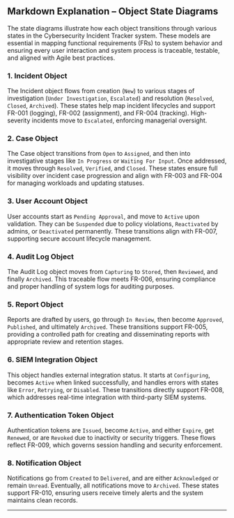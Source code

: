 ## Markdown Explanation – Object State Diagrams

The state diagrams illustrate how each object transitions through various states in the Cybersecurity Incident Tracker system. These models are essential in mapping functional requirements (FRs) to system behavior and ensuring every user interaction and system process is traceable, testable, and aligned with Agile best practices.

### 1. **Incident Object**
The Incident object flows from creation (`New`) to various stages of investigation (`Under Investigation`, `Escalated`) and resolution (`Resolved`, `Closed`, `Archived`). These states help map incident lifecycles and support FR-001 (logging), FR-002 (assignment), and FR-004 (tracking). High-severity incidents move to `Escalated`, enforcing managerial oversight.

### 2. **Case Object**
The Case object transitions from `Open` to `Assigned`, and then into investigative stages like `In Progress` or `Waiting For Input`. Once addressed, it moves through `Resolved`, `Verified`, and `Closed`. These states ensure full visibility over incident case progression and align with FR-003 and FR-004 for managing workloads and updating statuses.

### 3. **User Account Object**
User accounts start as `Pending Approval`, and move to `Active` upon validation. They can be `Suspended` due to policy violations, `Reactivated` by admins, or `Deactivated` permanently. These transitions align with FR-007, supporting secure account lifecycle management.

### 4. **Audit Log Object**
The Audit Log object moves from `Capturing` to `Stored`, then `Reviewed`, and finally `Archived`. This traceable flow meets FR-006, ensuring compliance and proper handling of system logs for auditing purposes.

### 5. **Report Object**
Reports are drafted by users, go through `In Review`, then become `Approved`, `Published`, and ultimately `Archived`. These transitions support FR-005, providing a controlled path for creating and disseminating reports with appropriate review and retention stages.

### 6. **SIEM Integration Object**
This object handles external integration status. It starts at `Configuring`, becomes `Active` when linked successfully, and handles errors with states like `Error`, `Retrying`, or `Disabled`. These transitions directly support FR-008, which addresses real-time integration with third-party SIEM systems.

### 7. **Authentication Token Object**
Authentication tokens are `Issued`, become `Active`, and either `Expire`, get `Renewed`, or are `Revoked` due to inactivity or security triggers. These flows reflect FR-009, which governs session handling and security enforcement.

### 8. **Notification Object**
Notifications go from `Created` to `Delivered`, and are either `Acknowledged` or remain `Unread`. Eventually, all notifications move to `Archived`. These states support FR-010, ensuring users receive timely alerts and the system maintains clean records.

---
